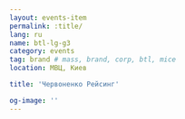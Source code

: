 ```yaml
---
layout: events-item
permalink: :title/
lang: ru
name: btl-lg-g3
category: events
tag: brand # mass, brand, corp, btl, mice
location: МВЦ, Киев

title: 'Червоненко Рейсинг'

og-image: ''
---
```


